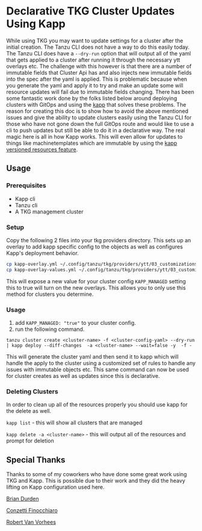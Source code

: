 # Declarative TKG Cluster Updates Using Kapp

While using TKG  you may want to update settings for a cluster after the initial creation. The Tanzu CLI does not have a way to do this easily today. The Tanzu CLI does have a `--dry-run` option that will output all of the yaml that gets applied to a cluster after running it through the necessary ytt overlays etc. The challenge with this however is that there are a number of immutable fields that Cluster Api has and also injects new immutable fields into the spec after the yaml is applied. This is problematic because when you generate the yaml and apply it to try and make an update some will resource updates will fail due to immutable fields changing. There has been some fantastic work done by the folks listed below around deploying clusters with GitOps and using the [kapp](https://carvel.dev/kapp/) that solves these problems. The reason for creating this doc is to show how to avoid the above mentioned issues and give the ability to update clusters easily using the Tanzu CLI for those who have not gone down the full GitOps route and would like to use a cli to push updates but still be able to do it in a declarative way. The real magic here is all in how Kapp works. This will even allow for updates to things like machinetemplates which are immutable by using the [kapp versioned resources feature](https://carvel.dev/kapp/docs/v0.45.0/diff/#versioned-resources). 

## Usage


### Prerequisites

* Kapp cli
* Tanzu cli
* A TKG management cluster


### Setup

Copy the following 2 files into your tkg providers directory. This sets up an overlay to add kapp specific config to the objects as well as configures Kapp's deployment behavior.

```bash
cp kapp-overlay.yml ~/.config/tanzu/tkg/providers/ytt/03_customizations/
cp kapp-overlay-values.yml ~/.config/tanzu/tkg/providers/ytt/03_customizations/
```

This will expose a new value for your cluster config `KAPP_MANAGED` setting this to true will turn on the new overlays. This allows you to only use this method for clusters you determine.


### Usage

1. add `KAPP_MANAGED: "true"` to your cluster config.
2. run the following command.

```
tanzu cluster create <cluster-name> -f <cluster-config-yaml> --dry-run | kapp deploy --diff-changes  -a <cluster-name> --wait=false -y  -f -
```

This will generate the cluster yaml and then send it to kapp which will handle the apply to the cluster using a customized set of rules to handle any issues with immutable objects etc. This same command can now be used for cluster creates as well as updates since this is declarative.


### Deleting Clusters

In order to clean up all of the resources properly you should use kapp for the delete as well.

`kapp list` -  this will show all clusters that are managed

`kapp delete -a <cluster-name>` - this will output all of the resources and prompt for deletion

## Special Thanks

Thanks to some of my coworkers who have done some great work using TKG and Kapp. This is possible due to their work and they did the heavy lifting on Kapp configuration used here. 

[Brian Durden](https://github.com/bcdurden)

[Conzetti Finocchiaro](https://github.com/conzetti)

[Robert Van Vorhees](https://github.com/voor)